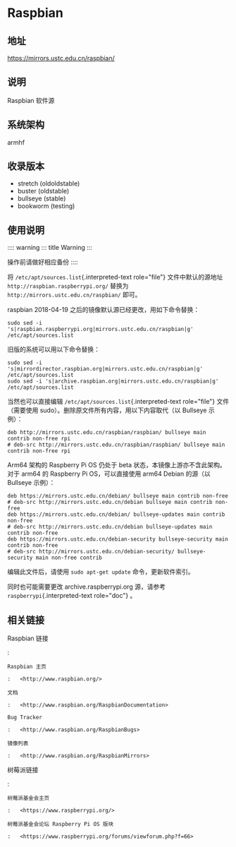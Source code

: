 # Raspbian

## 地址

<https://mirrors.ustc.edu.cn/raspbian/>

## 说明

Raspbian 软件源

## 系统架构

armhf

## 收录版本

-   stretch (oldoldstable)
-   buster (oldstable)
-   bullseye (stable)
-   bookworm (testing)

## 使用说明

:::: warning
::: title
Warning
:::

操作前请做好相应备份
::::

将 `/etc/apt/sources.list`{.interpreted-text role="file"}
文件中默认的源地址 `http://raspbian.raspberrypi.org/` 替换为
`http://mirrors.ustc.edu.cn/raspbian/` 即可。

raspbian 2018-04-19 之后的镜像默认源已经更改，用如下命令替换：

    sudo sed -i 's|raspbian.raspberrypi.org|mirrors.ustc.edu.cn/raspbian|g' /etc/apt/sources.list

旧版的系统可以用以下命令替换：

    sudo sed -i 's|mirrordirector.raspbian.org|mirrors.ustc.edu.cn/raspbian|g' /etc/apt/sources.list
    sudo sed -i 's|archive.raspbian.org|mirrors.ustc.edu.cn/raspbian|g' /etc/apt/sources.list

当然也可以直接编辑 `/etc/apt/sources.list`{.interpreted-text
role="file"} 文件（需要使用
sudo）。删除原文件所有内容，用以下内容取代（以 Bullseye 示例）：

    deb http://mirrors.ustc.edu.cn/raspbian/raspbian/ bullseye main contrib non-free rpi
    # deb-src http://mirrors.ustc.edu.cn/raspbian/raspbian/ bullseye main contrib non-free rpi

Arm64 架构的 Raspberry Pi OS 仍处于 beta
状态，本镜像上游亦不含此架构。对于 arm64 的 Raspberry Pi
OS，可以直接使用 arm64 Debian 的源（以 Bullseye 示例）：

    deb https://mirrors.ustc.edu.cn/debian/ bullseye main contrib non-free
    # deb-src http://mirrors.ustc.edu.cn/debian bullseye main contrib non-free
    deb https://mirrors.ustc.edu.cn/debian/ bullseye-updates main contrib non-free
    # deb-src http://mirrors.ustc.edu.cn/debian bullseye-updates main contrib non-free
    deb https://mirrors.ustc.edu.cn/debian-security bullseye-security main contrib non-free
    # deb-src http://mirrors.ustc.edu.cn/debian-security/ bullseye-security main non-free contrib

编辑此文件后，请使用 `sudo apt-get update` 命令，更新软件索引。

同时也可能需要更改 archive.raspberrypi.org 源，请参考
`raspberrypi`{.interpreted-text role="doc"} 。

## 相关链接

Raspbian 链接

:   

    Raspbian 主页

    :   <http://www.raspbian.org/>

    文档

    :   <http://www.raspbian.org/RaspbianDocumentation>

    Bug Tracker

    :   <http://www.raspbian.org/RaspbianBugs>

    镜像列表

    :   <http://www.raspbian.org/RaspbianMirrors>

树莓派链接

:   

    树莓派基金会主页

    :   <https://www.raspberrypi.org/>

    树莓派基金会论坛 Raspberry Pi OS 版块

    :   <https://www.raspberrypi.org/forums/viewforum.php?f=66>
